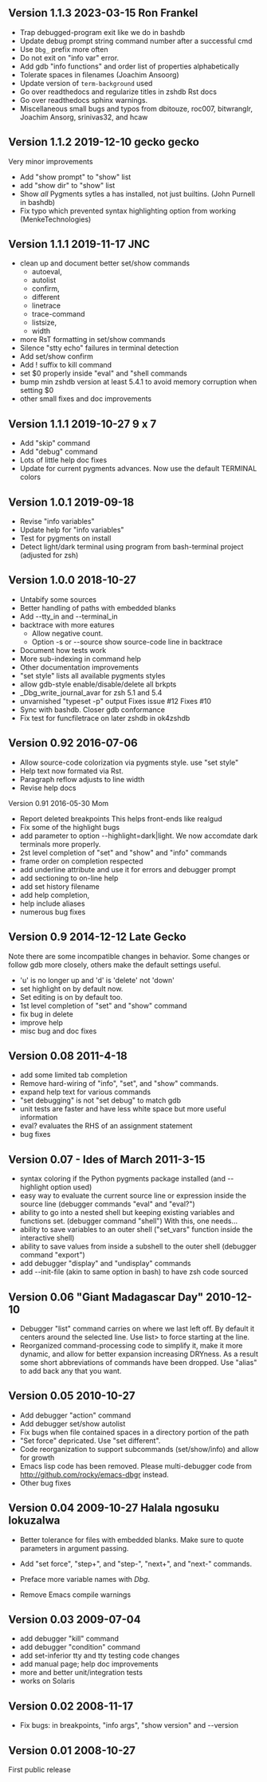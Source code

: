 Version 1.1.3 2023-03-15 Ron Frankel
------------------------------------

* Trap debugged-program exit like we do in bashdb
* Update debug prompt string command number after a successful cmd
* Use `Dbg_` prefix more often
* Do not exit on "info var" error.
* Add gdb "info functions" and order list of properties alphabetically
* Tolerate spaces in filenames (Joachim Ansoorg)
* Update version of `term-background` used
* Go over readthedocs and regularize titles in zshdb Rst docs
* Go over readthedocs sphinx warnings.
* Miscellaneous small bugs and typos from dbitouze, roc007, bitwranglr, Joachim Ansorg, srinivas32, and hcaw

Version 1.1.2 2019-12-10 gecko gecko
------------------------------------

Very minor improvements

- Add "show prompt" to "show" list
- add "show dir"  to "show" list
- Show *all* Pygments sytles a has installed, not just builtins. (John Purnell in bashdb)
- Fix typo which prevented syntax highlighting option from working (MenkeTechnologies)

Version 1.1.1 2019-11-17 JNC
----------------------------

- clean up and document better set/show commands
	- autoeval,
	- autolist
	- confirm,
    - different
	- linetrace
	- trace-command
	- listsize,
	- width
- more RsT formatting in set/show commands
- Silence "stty echo" failures in terminal detection
- Add set/show confirm
- Add ! suffix to kill command
- set $0 properly inside "eval" and "shell commands
- bump min zshdb version at least 5.4.1 to avoid memory corruption when setting $0
- other small fixes and doc improvements


Version 1.1.1 2019-10-27 9 x 7
-------------------------------

- Add "skip" command
- Add "debug" command
- Lots of little help doc fixes
- Update for current pygments advances. Now use the default TERMINAL colors

Version 1.0.1 2019-09-18
-------------------------

- Revise "info variables"
- Update help for "info variables"
- Test for pygments on install
- Detect light/dark terminal using program from bash-terminal project (adjusted for zsh)


Version 1.0.0 2018-10-27
------------------------

- Untabify some sources
- Better handling of paths with embedded blanks
- Add --tty_in and --terminal_in
- backtrace with more eatures
     * Allow negative count.
     * Option -s or --source show source-code line in backtrace
- Document how tests work
- More sub-indexing in command help
- Other documentation improvements
- "set style" lists all available pygments styles
- allow gdb-style enable/disable/delete all brkpts
- _Dbg_write_journal_avar for zsh 5.1 and 5.4
- unvarnished "typeset -p" output Fixes issue #12 Fixes #10
- Sync with bashdb. Closer gdb conformance
- Fix test for funcfiletrace on later zshdb in ok4zshdb

Version 0.92 2016-07-06
------------------------

- Allow source-code colorization via pygments style.
  use "set style"
- Help text now formated via Rst.
- Paragraph reflow adjusts to line width
- Revise help docs

Version 0.91
2016-05-30 Mom

- Report deleted breakpoints This helps front-ends like realgud
- Fix some of the highlight bugs
- add parameter to option --highlight=dark|light. We now accomdate dark terminals more properly.
- 2st level completion of "set" and "show" and "info" commands
- frame order on completion respected
- add underline attribute and use it for errors and debugger prompt
- add sectioning to on-line help
- add set history filename
- add help completion,
- help include aliases
- numerous bug fixes

Version 0.9 2014-12-12 Late Gecko
---------------------------------

Note there are some incompatible changes in behavior. Some changes or
follow gdb more closely, others make the default settings useful.

- 'u' is no longer up and 'd' is 'delete' not 'down'
- set highlight on by default now.
- Set editing is on by default too.
- 1st level completion of "set" and "show" command
- fix bug in delete
- improve help
- misc bug and doc fixes

Version 0.08 2011-4-18
----------------------

- add some limited tab completion
- Remove hard-wiring of "info", "set", and "show" commands.
- expand help text for various commands
- "set debugging" is not "set debug" to match gdb
- unit tests are faster and have less white space but more useful information
- eval? evaluates the RHS of an assignment statement
- bug fixes

Version 0.07 - Ides of March 2011-3-15
--------------------------------------

- syntax coloring if the Python pygments package installed (and
  --highlight option used)
- easy way to evaluate the current source line or expression inside
  the source line (debugger commands "eval" and "eval?")
- ability to go into a nested shell but keeping existing variables and
  functions set. (debugger command "shell") With this, one needs...
- ability to save variables to an outer shell ("set_vars" function
  inside the interactive shell)
- ability to save values from inside a subshell to the outer shell
  (debugger command "export")
- add debugger "display" and "undisplay" commands
- add --init-file (akin to same option in bash) to have zsh code
  sourced

Version 0.06 "Giant Madagascar Day" 2010-12-10
----------------------------------------------

- Debugger "list" command carries on where we last left off. By default
  it centers around the selected line. Use list> to force starting at the line.
- Reorganized command-processing code to simplify it, make it more dynamic,
  and allow for better expansion increasing DRYness. As a result
  some short abbreviations of commands have been dropped. Use "alias"
  to add back any that you want.

Version 0.05 2010-10-27
-----------------------

- Add debugger "action" command
- Add debugger set/show autolist
- Fix bugs when file contained spaces in a directory portion of the path
- "Set force" depricated. Use "set different".
- Code reorganization to support subcommands (set/show/info) and allow
  for growth
- Emacs lisp code has been removed. Please multi-debugger code from
  http://github.com/rocky/emacs-dbgr instead.
- Other bug fixes

Version 0.04 2009-10-27 Halala ngosuku lokuzalwa
------------------------------------------------

- Better tolerance for files with embedded blanks. Make sure to quote
  parameters in argument passing.

- Add "set force", "step+", and "step-", "next+", and "next-" commands.

- Preface more variable names with _Dbg_.

- Remove Emacs compile warnings

Version 0.03 2009-07-04
------------------------

- add debugger "kill" command
- add debugger "condition" command
- add set-inferior tty and tty testing code changes
- add manual page; help doc improvements
- more and better unit/integration tests
- works on Solaris

Version 0.02 2008-11-17
-----------------------

- Fix bugs: in breakpoints, "info args", "show version" and --version

Version 0.01 2008-10-27
-----------------------

First public release
